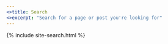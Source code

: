 ```yaml
---
<>title: Search
<>excerpt: "Search for a page or post you're looking for"
---
```


{% include site-search.html %}
